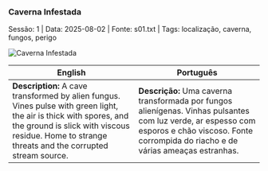 ### Caverna Infestada

Sessão: 1 | Data: 2025-08-02 | Fonte: s01.txt | Tags: localização, caverna, fungos, perigo

![Caverna Infestada](location_blank.png)

| English | Português |
|---------|-----------|
| **Description:** A cave transformed by alien fungus. Vines pulse with green light, the air is thick with spores, and the ground is slick with viscous residue. Home to strange threats and the corrupted stream source. | **Descrição:** Uma caverna transformada por fungos alienígenas. Vinhas pulsantes com luz verde, ar espesso com esporos e chão viscoso. Fonte corrompida do riacho e de várias ameaças estranhas. |


















